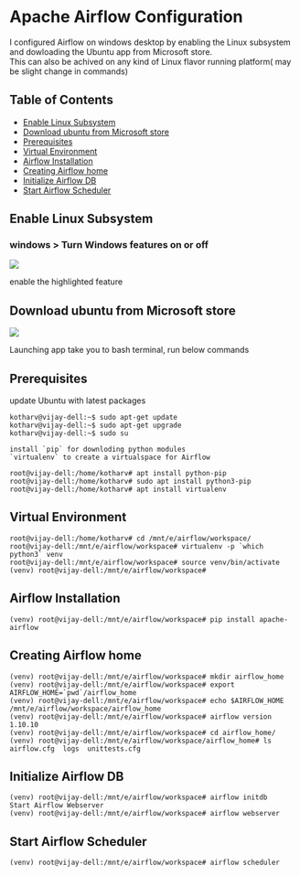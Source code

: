 # Apache Airflow Configuration

I configured Airflow on windows desktop by enabling the Linux subsystem and dowloading the Ubuntu app from Microsoft store.  
This can also be achived on any kind of Linux flavor running platform( may be slight change in commands)
## Table of Contents

  - [Enable Linux Subsystem](#Enable-Linux-Subsystem)
  - [Download ubuntu from Microsoft store](#Download-ubuntu-from-Microsoft-store)
  - [Prerequisites](#Prerequisites)
  - [Virtual Environment](#Virtual-Environment)
  - [Airflow Installation](#Airflow-Installation)
  - [Creating Airflow home](#Creating-Airflow-home)
  - [Initialize Airflow DB](#Initialize-Airflow-DB)
  - [Start Airflow Scheduler](#Start-Airflow-Scheduler)
  
## Enable Linux Subsystem
### windows > Turn Windows features on or off

![](https://github.com/vijaykothareddy/Data-Engineering/blob/master/Contents/win_feature.PNG)

enable the highlighted feature


## Download ubuntu from Microsoft store

![](https://github.com/vijaykothareddy/Data-Engineering/blob/master/Contents/ubuntu.PNG)

Launching app take you to bash terminal, run below commands


## Prerequisites

update Ubuntu with latest packages

```console
kotharv@vijay-dell:~$ sudo apt-get update
kotharv@vijay-dell:~$ sudo apt-get upgrade
kotharv@vijay-dell:~$ sudo su

install `pip` for downloding python modules
`virtualenv` to create a virtualspace for Airflow 

root@vijay-dell:/home/kotharv# apt install python-pip
root@vijay-dell:/home/kotharv# sudo apt install python3-pip
root@vijay-dell:/home/kotharv# apt install virtualenv
```
## Virtual Environment
```console
root@vijay-dell:/home/kotharv# cd /mnt/e/airflow/workspace/
root@vijay-dell:/mnt/e/airflow/workspace# virtualenv -p `which python3` venv
root@vijay-dell:/mnt/e/airflow/workspace# source venv/bin/activate
(venv) root@vijay-dell:/mnt/e/airflow/workspace# 
```

## Airflow Installation
```console
(venv) root@vijay-dell:/mnt/e/airflow/workspace# pip install apache-airflow
```
## Creating Airflow home
```console
(venv) root@vijay-dell:/mnt/e/airflow/workspace# mkdir airflow_home
(venv) root@vijay-dell:/mnt/e/airflow/workspace# export AIRFLOW_HOME=`pwd`/airflow_home
(venv) root@vijay-dell:/mnt/e/airflow/workspace# echo $AIRFLOW_HOME
/mnt/e/airflow/workspace/airflow_home
(venv) root@vijay-dell:/mnt/e/airflow/workspace# airflow version
1.10.10
(venv) root@vijay-dell:/mnt/e/airflow/workspace# cd airflow_home/
(venv) root@vijay-dell:/mnt/e/airflow/workspace/airflow_home# ls
airflow.cfg  logs  unittests.cfg
```
## Initialize Airflow DB
```console
(venv) root@vijay-dell:/mnt/e/airflow/workspace# airflow initdb
Start Airflow Webserver
(venv) root@vijay-dell:/mnt/e/airflow/workspace# airflow webserver
```
## Start Airflow Scheduler
```console
(venv) root@vijay-dell:/mnt/e/airflow/workspace# airflow scheduler
```
